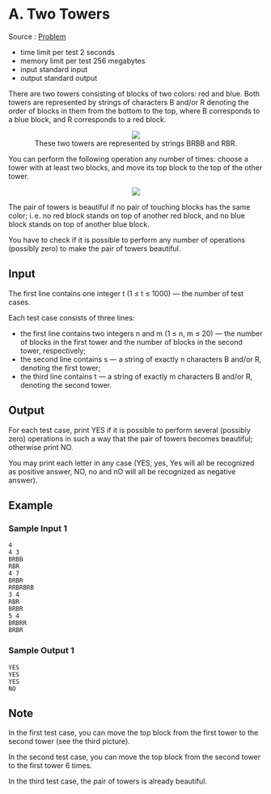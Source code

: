 # A. Two Towers

Source : [Problem](https://codeforces.com/problemset/problem/1795/A)

- time limit per test 2 seconds
- memory limit per test 256 megabytes
- input standard input
- output standard output

There are two towers consisting of blocks of two colors: red and blue. Both towers are represented by strings of characters B and/or R denoting the order of blocks in them from the bottom to the top, where B corresponds to a blue block, and R corresponds to a red block.

<p align="center"><img src="https://espresso.codeforces.com/ca3bc5b805f5b767905202c5ac882b2e8e2f7ead.png"><br>These two towers are represented by strings BRBB and RBR.</p>

You can perform the following operation any number of times: choose a tower with at least two blocks, and move its top block to the top of the other tower.

<p align="center"><img src="https://espresso.codeforces.com/1aef55eab166519c5e6d5a5c4f508f43e9cfdd6d.png"></p>

The pair of towers is beautiful if no pair of touching blocks has the same color; i. e. no red block stands on top of another red block, and no blue block stands on top of another blue block.

You have to check if it is possible to perform any number of operations (possibly zero) to make the pair of towers beautiful.

## Input

The first line contains one integer t (1 ≤ t ≤ 1000) — the number of test cases.

Each test case consists of three lines:

- the first line contains two integers n and m (1 ≤ n, m ≤ 20) — the number of blocks in the first tower and the number of blocks in the second tower, respectively;
- the second line contains s — a string of exactly n characters B and/or R, denoting the first tower;
- the third line contains t — a string of exactly m characters B and/or R, denoting the second tower.

## Output

For each test case, print YES if it is possible to perform several (possibly zero) operations in such a way that the pair of towers becomes beautiful; otherwise print NO.

You may print each letter in any case (YES, yes, Yes will all be recognized as positive answer, NO, no and nO will all be recognized as negative answer).

## Example

### Sample Input 1

    4
    4 3
    BRBB
    RBR
    4 7
    BRBR
    RRBRBRB
    3 4
    RBR
    BRBR
    5 4
    BRBRR
    BRBR

### Sample Output 1

    YES
    YES
    YES
    NO

## Note

In the first test case, you can move the top block from the first tower to the second tower (see the third picture).

In the second test case, you can move the top block from the second tower to the first tower 6
times.

In the third test case, the pair of towers is already beautiful.
